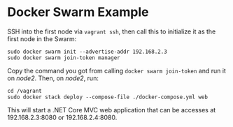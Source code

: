 # Docker Swarm Example

SSH into the first node via `vagrant ssh`, then call this to initialize it as the first node in the Swarm:

```
sudo docker swarm init --advertise-addr 192.168.2.3
sudo docker swarm join-token manager
```

Copy the command you got from calling `docker swarm join-token` and run it on *node2*. Then, on *node2*, run:

```
cd /vagrant
sudo docker stack deploy --compose-file ./docker-compose.yml web
```

This will start a .NET Core MVC web application that can be accesses at 192.168.2.3:8080 or 192.168.2.4:8080.
